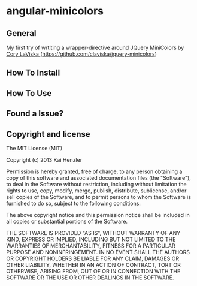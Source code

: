 angular-minicolors
==================

## General

My first try of wrtiting a wrapper-directive around JQuery MiniColors by [Cory LaViska ](https://github.com/claviska) (https://github.com/claviska/jquery-minicolors)

## How To Install

## How To Use

## Found a Issue?

## Copyright and license

The MIT License (MIT)

Copyright (c) 2013 Kai Henzler

Permission is hereby granted, free of charge, to any person obtaining a copy of
this software and associated documentation files (the "Software"), to deal in
the Software without restriction, including without limitation the rights to
use, copy, modify, merge, publish, distribute, sublicense, and/or sell copies of
the Software, and to permit persons to whom the Software is furnished to do so,
subject to the following conditions:

The above copyright notice and this permission notice shall be included in all
copies or substantial portions of the Software.

THE SOFTWARE IS PROVIDED "AS IS", WITHOUT WARRANTY OF ANY KIND, EXPRESS OR
IMPLIED, INCLUDING BUT NOT LIMITED TO THE WARRANTIES OF MERCHANTABILITY, FITNESS
FOR A PARTICULAR PURPOSE AND NONINFRINGEMENT. IN NO EVENT SHALL THE AUTHORS OR
COPYRIGHT HOLDERS BE LIABLE FOR ANY CLAIM, DAMAGES OR OTHER LIABILITY, WHETHER
IN AN ACTION OF CONTRACT, TORT OR OTHERWISE, ARISING FROM, OUT OF OR IN
CONNECTION WITH THE SOFTWARE OR THE USE OR OTHER DEALINGS IN THE SOFTWARE.